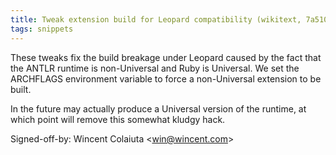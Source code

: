```yaml
---
title: Tweak extension build for Leopard compatibility (wikitext, 7a51010)
tags: snippets
---
```


These tweaks fix the build breakage under Leopard caused by the fact that the ANTLR runtime is non-Universal and Ruby is Universal. We set the ARCHFLAGS environment variable to force a non-Universal extension to be built.

In the future may actually produce a Universal version of the runtime, at which point will remove this somewhat kludgy hack.

Signed-off-by: Wincent Colaiuta &lt;win@wincent.com&gt;
